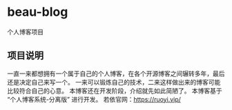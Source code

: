 # beau-blog
个人博客项目
## 项目说明
一直一来都想拥有一个属于自己的个人博客，在各个开源博客之间辗转多年，最后还是决定自己来写一个。
一来可以锻炼自己的技术，二来这样做出来的博客可能比较符合自己的心意。
本博客还在开发阶段，介绍就先如此简陋了。
本博客基于 “个人博客系统-分离版” 进行开发。
若依官网：https://ruoyi.vip/
